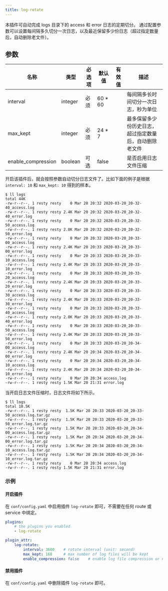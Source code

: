 ```yaml
---
title: log-rotate
---
```


<!--
#
# Licensed to the Apache Software Foundation (ASF) under one or more
# contributor license agreements.  See the NOTICE file distributed with
# this work for additional information regarding copyright ownership.
# The ASF licenses this file to You under the Apache License, Version 2.0
# (the "License"); you may not use this file except in compliance with
# the License.  You may obtain a copy of the License at
#
#     http://www.apache.org/licenses/LICENSE-2.0
#
# Unless required by applicable law or agreed to in writing, software
# distributed under the License is distributed on an "AS IS" BASIS,
# WITHOUT WARRANTIES OR CONDITIONS OF ANY KIND, either express or implied.
# See the License for the specific language governing permissions and
# limitations under the License.
#
-->

本插件可自动完成 logs 目录下的 access 和 error 日志的定期切分。
通过配置参数可以设置每间隔多久切分一次日志，以及最近保留多少份日志（超过指定数量后，自动删除老文件）。

## 参数

| 名称     | 类型    | 必选项 | 默认值  | 有效值 | 描述                                                   |
| -------- | ------- | ------ | ------- | ------ | ------------------------------------------------------ |
| interval | integer | 必须   | 60 * 60 |        | 每间隔多长时间切分一次日志，秒为单位                   |
| max_kept | integer | 必须   | 24 * 7  |        | 最多保留多少份历史日志，超过指定数量后，自动删除老文件 |
| enable_compression | boolean | 可选    | false |       | 是否启用日志文件压缩                                         |

开启该插件后，就会按照参数自动切分日志文件了。比如下面的例子是根据 `interval: 10` 和 `max_kept: 10` 得到的样本。

```shell
$ ll logs
total 44K
-rw-r--r--. 1 resty resty    0 Mar 20 20:32 2020-03-20_20-32-40_access.log
-rw-r--r--. 1 resty resty 2.4K Mar 20 20:32 2020-03-20_20-32-40_error.log
-rw-r--r--. 1 resty resty    0 Mar 20 20:32 2020-03-20_20-32-50_access.log
-rw-r--r--. 1 resty resty 2.8K Mar 20 20:32 2020-03-20_20-32-50_error.log
-rw-r--r--. 1 resty resty    0 Mar 20 20:32 2020-03-20_20-33-00_access.log
-rw-r--r--. 1 resty resty 2.4K Mar 20 20:33 2020-03-20_20-33-00_error.log
-rw-r--r--. 1 resty resty    0 Mar 20 20:33 2020-03-20_20-33-10_access.log
-rw-r--r--. 1 resty resty 2.4K Mar 20 20:33 2020-03-20_20-33-10_error.log
-rw-r--r--. 1 resty resty    0 Mar 20 20:33 2020-03-20_20-33-20_access.log
-rw-r--r--. 1 resty resty 2.4K Mar 20 20:33 2020-03-20_20-33-20_error.log
-rw-r--r--. 1 resty resty    0 Mar 20 20:33 2020-03-20_20-33-30_access.log
-rw-r--r--. 1 resty resty 2.4K Mar 20 20:33 2020-03-20_20-33-30_error.log
-rw-r--r--. 1 resty resty    0 Mar 20 20:33 2020-03-20_20-33-40_access.log
-rw-r--r--. 1 resty resty 2.8K Mar 20 20:33 2020-03-20_20-33-40_error.log
-rw-r--r--. 1 resty resty    0 Mar 20 20:33 2020-03-20_20-33-50_access.log
-rw-r--r--. 1 resty resty 2.4K Mar 20 20:33 2020-03-20_20-33-50_error.log
-rw-r--r--. 1 resty resty    0 Mar 20 20:33 2020-03-20_20-34-00_access.log
-rw-r--r--. 1 resty resty 2.4K Mar 20 20:34 2020-03-20_20-34-00_error.log
-rw-r--r--. 1 resty resty    0 Mar 20 20:34 2020-03-20_20-34-10_access.log
-rw-r--r--. 1 resty resty 2.4K Mar 20 20:34 2020-03-20_20-34-10_error.log
-rw-r--r--. 1 resty resty    0 Mar 20 20:34 access.log
-rw-r--r--. 1 resty resty 1.5K Mar 20 21:31 error.log
```

当开启日志文件压缩时，日志文件将如下所示。

```shell
$ ll logs
total 10.5K
-rw-r--r--. 1 resty resty  1.5K Mar 20 20:33 2020-03-20_20-33-50_access.log.tar.gz
-rw-r--r--. 1 resty resty  1.5K Mar 20 20:33 2020-03-20_20-33-50_error.log.tar.gz
-rw-r--r--. 1 resty resty  1.5K Mar 20 20:33 2020-03-20_20-34-00_access.log.tar.gz
-rw-r--r--. 1 resty resty  1.5K Mar 20 20:34 2020-03-20_20-34-00_error.log.tar.gz
-rw-r--r--. 1 resty resty  1.5K Mar 20 20:34 2020-03-20_20-34-10_access.log.tar.gz
-rw-r--r--. 1 resty resty  1.5K Mar 20 20:34 2020-03-20_20-34-10_error.log.tar.gz
-rw-r--r--. 1 resty resty    0 Mar 20 20:34 access.log
-rw-r--r--. 1 resty resty 1.5K Mar 20 21:31 error.log
```

### 示例

#### 开启插件

在 `conf/config.yaml` 中启用插件 `log-rotate` 即可，不需要在任何 route 或 service 中绑定。

```yaml
plugins:
    # the plugins you enabled
    - log-rotate

plugin_attr:
    log-rotate:
        interval: 3600    # rotate interval (unit: second)
        max_kept: 168     # max number of log files will be kept
        enable_compression: false    # enable log file compression or not, default false
```

#### 禁用插件

在 `conf/config.yaml` 中删除插件 `log-rotate` 即可。
